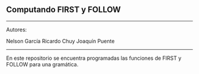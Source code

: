 ## Computando FIRST y FOLLOW

---

Autores:

Nelson García 
Ricardo Chuy
Joaquín Puente

--- 

En este repositorio se encuentra programadas las funciones de FIRST y FOLLOW para una gramática.
